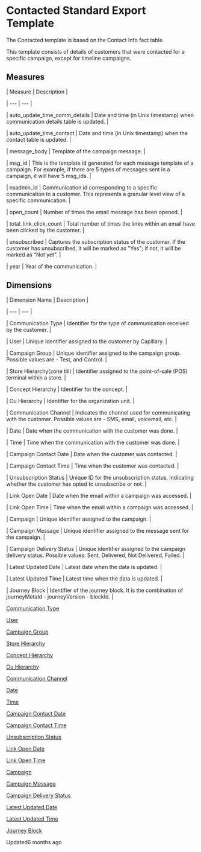 # Contacted Standard Export Template

The Contacted template is based on the Contact Info fact table.

This template consists of details of customers that were contacted for a specific campaign, except for timeline campaigns.

## Measures

| Measure | Description |

| --- | --- |

| auto_update_time_comm_details | Date and time (in Unix timestamp) when communication details table is updated. |

| auto_update_time_contact | Date and time (in Unix timestamp) when the contact table is updated. |

| message_body | Template of the campaign message. |

| msg_id | This is the template id generated for each message template of a campaign. For example, if there are 5 types of messages sent in a campaign, it will have 5 msg_ids. |

| nsadmin_id | Communication id corresponding to a specific communication to a customer. This represents a granular level view of a specific communication. |

| open_count | Number of times the email message has been opened. |

| total_link_click_count | Total number of times the links within an email have been clicked by the customer. |

| unsubscribed | Captures the subscription status of the customer. If the customer has unsubscribed, it will be marked as "Yes"; if not, it will be marked as "Not yet". |

| year | Year of the communication. |



## Dimensions

| Dimension Name | Description |

| --- | --- |

| Communication Type | Identifier for the type of communication received by the customer. |

| User | Unique identifier assigned to the customer by Capillary. |

| Campaign Group | Unique identifier assigned to the campaign group. Possible values are - Test, and Control. |

| Store Hierarchy(zone till) | Identifier assigned to the point-of-sale (POS) terminal within a store. |

| Concept Hierarchy | Identifier for the concept. |

| Ou Hierarchy | Identifier for the organization unit. |

| Communication Channel | Indicates the channel used for communicating with the customer. Possible values are - SMS, email, voicemail, etc. |

| Date | Date when the communication with the customer was done. |

| Time | Time when the communication with the customer was done. |

| Campaign Contact Date | Date when the customer was contacted. |

| Campaign Contact Time | Time when the customer was contacted. |

| Unsubscription Status | Unique ID for the unsubscription status, indicating whether the customer has opted to unsubscribe or not. |

| Link Open Date | Date when the email within a campaign was accessed. |

| Link Open Time | Time when the email within a campaign was accessed. |

| Campaign | Unique identifier assigned to the campaign. |

| Campaign Message | Unique identifier assigned to the message sent for the campaign. |

| Campaign Delivery Status | Unique identifier assigned to the campaign delivery status. Possible values: Sent, Delivered, Not Delivered, Failed. |

| Latest Updated Date | Latest date when the data is updated. |

| Latest Updated Time | Latest time when the data is updated. |

| Journey Block | Identifier of the journey block. It is the combination of journeyMetaId - journeyVersion - blockId. |



[Communication Type](/docs/dimension-tables#communication-type)

[User](/docs/dimension-tables#users-users)

[Campaign Group](/docs/dimension-tables#campaign-group)

[Store Hierarchy](/docs/dimension-tables#zone-till)

[Concept Hierarchy](/docs/dimension-tables#zone-till)

[Ou Hierarchy](/docs/dimension-tables#zone-till)

[Communication Channel](/docs/dimension-tables#communication-channel)

[Date](/docs/dimension-tables#date)

[Time](/docs/dimension-tables#time)

[Campaign Contact Date](/docs/dimension-tables#date)

[Campaign Contact Time](/docs/dimension-tables#time)

[Unsubscription Status](/docs/dimension-tables#unsubscription-status)

[Link Open Date](/docs/dimension-tables#date)

[Link Open Time](/docs/dimension-tables#time)

[Campaign](/docs/dimension-tables#campaigns)

[Campaign Message](/docs/dimension-tables#campaign-message-campaign_msg)

[Campaign Delivery Status](/docs/dimension-tables#campaign-delivery-status)

[Latest Updated Date](/docs/dimension-tables#date)

[Latest Updated Time](/docs/dimension-tables#time)

[Journey Block](/docs/dimension-tables#journey-block)

Updated6 months ago